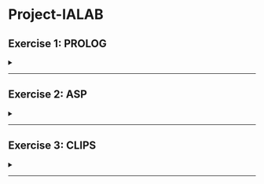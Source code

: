 # Project-IALAB

## Exercise 1: PROLOG
<details>
<summary></summary>
Si richiede di implementare in Prolog due strategie di ricerca nello spazio degli stati a scelta e di confrontarne le prestazioni su due domini distinti:

- labirinto con almeno due uscite (non necessariamente raggiungibili)

- ricerca del portale del mostriciattolo: questo secondo dominio prevede un labirinto, di dimensione fissa 8 x 8, con muri invalicabili (come il labirinto “standard”) e muri di ghiaccio che si possono abbattere con un martello. Un mostriciattolo deve raggiungere la cella contenente il portale. In una delle celle è presente un martello per rompere i muri di ghiaccio. Ci sono anche tre gemme che, se presenti in celle contigue a due a due al momento del raggiungimento del portale, danno diritto ad un bonus. Sono possibili i movimenti nelle 4 direzioni (nord, sud, ovest, est), che corrispondono al “rovesciamento” della scacchiera: ad ogni azione, TUTTI gli oggetti, ad eccezione del solo martello, si spostano sul bordo della scacchiera, rispettando l’ordine della posizione iniziale nel caso più oggetti si trovino inizialmente sulla stessa riga/colonna (link a slides esplicative). 
  - FACOLTATIVO: sul labirinto è presente il mostriciattolo rivale, che si muove come tutti gli altri oggetti e sconfigge il mostriciattolo nel caso lo raggiunga.

Si richiede di valutare brevemente le prestazioni degli algoritmi implementati,
confrontandoli sui medesimi casi di test. 

</details>

---

## Exercise 2: ASP
<details>
<summary></summary>
Si richiede l’utilizzo del paradigma ASP (Answer Set Programming) per la
risoluzione automatica di uno dei due seguenti problemi, a scelta:

Generazione del calendario di una competizione sportiva con le seguenti caratteristiche:
- sono iscritte 16 squadre;
- il campionato prevede 30 giornate, 15 di andata e 15 di ritorno NON
simmetriche, ossia la giornata 1 di ritorno non coincide necessariamente con la
giornata 1 di andata a campi invertiti;
- ogni squadra fa riferimento ad una città, che offre la struttura in cui la squadra
gioca gli incontri in casa;
- ogni squadra affronta due volte tutte le altre squadre, una volta in casa e una
volta fuori casa, ossia una volta nella propria città di riferimento e una volta in
quella dell’altra squadra: la prima volta nel girone di andata (dalla giornata 1 alla
giornata15) e la seconda nel girone di ritorno (16-24);
- Alcune delle squadre fanno riferimento alla medesima città e condividono la
stessa struttura di gioco, quindi non possono giocare entrambe in casa nella
stessa giornata. Ovviamente, fanno eccezione le due giornate in cui giocano
l’una contro l’altra (derby);
- ciascuna squadra non deve giocare mai più di due partite consecutive in casa o
fuori casa.
</details>

---

## Exercise 3: CLIPS
<details>
<summary></summary>
L’obiettivo del progetto è quello di sviluppare un sistema esperto che giochi al famoso gioco Mastermind. Il gioco consiste nello scoprire un codice segreto, composto da quattro cifre, con al più 10 tentativi. Nel nostro caso, occorre implementare una variante del gioco definita in questo modo:
  - il codice segreto è composto da quattro colori tutti diversi tra loro
  - i colori ammessi per comporre il codice segreto sono 8 e sono:
  blue, green, red, yellow, orange, white, black, purple
  - il giocatore ha al più 10 tentativi, se non indovina il codice in questi dieci passi, ha perso
  - ad ogni tentativo il giocatore riceve una risposta dal sistema che indica quanti colori sono stati indovinati nella corretta posizione e quanti sono stati indovinati ma in una posizione errata
  - il tentativo non può contenere colori ripetuti, se ciò accade il giocatore non riceve alcuna risposta, ma la mossa viene comunque contata

**Cosa dovete fare:**
==Dovete sviluppare almeno due varianti di giocatore==. Lo scopo è quello di dimostrare “l’intelligenza” dei giocatori in base alle regole che posseggono. Avete la libertà di modellare la conoscenza del giocatore, in termini fatti e regole, come meglio ritenete opportuno. Potete ricorrere a risorse in rete per documentarvi sul gioco, ed eventualmente implementare strategie note (in tal caso citate le fonti nella relazione). Anche se esistono algoritmi in grado di risolvere (quasi) sempre il gioco, dovete implementate almeno una variante che sfrutti strategie simili a quelle di un giocatore umano e che quindi possa perdere.

**NB**. Il fatto che il vostro giocatore non risolva il test non viene ritenuto un difetto del progetto. Il progetto sarà valutato sulla base delle regole che definite. Ad esempio, generare tutte le possibili combinazioni e poi tagliare quelle improbabili garantisce una certa percentuale di successo ma non è una strategia da “giocatore esperto” e come soluzione è valutata meno favorevolmente di una soluzione basata su regole di expertise che perde con maggior frequenza. Nella presentazione indicate le vostre scelte essenziali: quali fatti modellate, quale strategia implementate (dare l’intuizione, non i dettagli delle regole). Mettete a confronto le due strategie anche in diversi problemi e valutatene i risultati: la strategia che ritenete più intelligente è veramente la migliore? In quali casi si comporta meglio? Quali sono i limiti delle soluzioni proposte? NB. Consegnate il codice usando l’apposito contenitore che sarà messo a disposizione su moodle.

**Materiale a disposizione:**
Le regole del gioco (in particolare la produzione delle risposte) sono già state implementate e scaricabili dalla pagina moodle del corso.
*Non siete autorizzati a modificare l’ambiente, a meno che non vi siano bachi, vi chiedo però di avvisarmi nel caso.*
</details>

---
